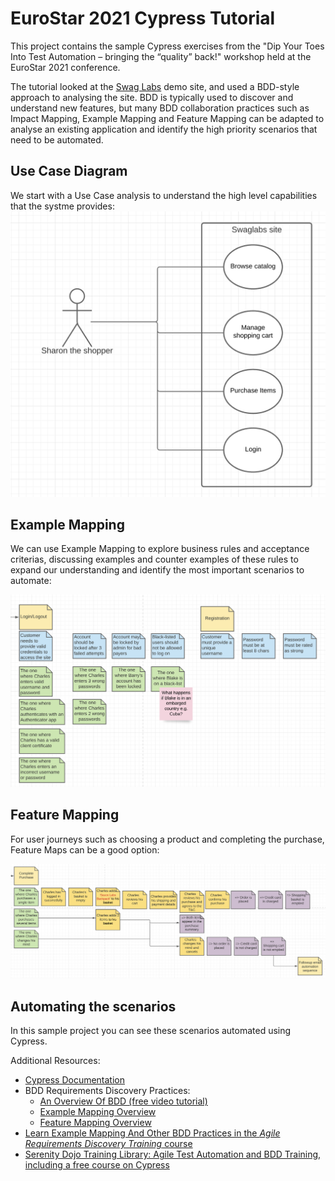 # EuroStar 2021 Cypress Tutorial

This project contains the sample Cypress exercises from the "Dip Your Toes Into Test Automation – bringing the “quality” back!" workshop held at the EuroStar 2021 conference.

The tutorial looked at the [Swag Labs](https://www.saucedemo.com) demo site, and used a BDD-style approach to analysing the site. BDD is typically used to discover and understand new features, but many BDD collaboration practices such as Impact Mapping, Example Mapping and Feature Mapping can be adapted to analyse an existing application and identify the high priority scenarios that need to be automated.

## Use Case Diagram
We start with a Use Case analysis to understand the high level capabilities that the systme provides:
![image](docs/use-cases.png)

## Example Mapping
We can use Example Mapping to explore business rules and acceptance criterias, discussing examples and counter examples of these rules to expand our understanding and identify the most important scenarios to automate:

![image](docs/example-mapping.png)

## Feature Mapping

For user journeys such as choosing a product and completing the purchase, Feature Maps can be a good option:

![image](docs/feature-map.png)

## Automating the scenarios

In this sample project you can see these scenarios automated using Cypress.

Additional Resources: 
 * [Cypress Documentation](https://www.cypress.io)
 * BDD Requirements Discovery Practices:
    * [An Overview Of BDD (free video tutorial)](https://learnbdd.com/misc-494020881624795827256)
    * [Example Mapping Overview](https://cucumber.io/blog/bdd/example-mapping-introduction/)
    * [Feature Mapping Overview](https://johnfergusonsmart.com/feature-mapping-a-lightweight-requirements-discovery-practice-for-agile-teams/)
 * [Learn Example Mapping And Other BDD Practices in the _Agile Requirements Discovery Training_ course](https://learnbdd.com/sales-page-488727611622493951268)
 * [Serenity Dojo Training Library: Agile Test Automation and BDD Training, including a free course on Cypress](https://expansion.serenity-dojo.com)

